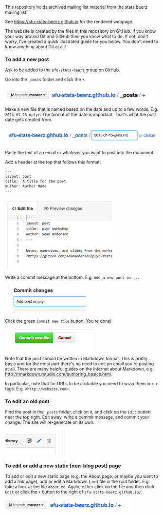 This repository holds archived mailing list material from the stats beerz mailing list.

See <https://sfu-stats-beerz.github.io> for the rendered webpage.

The website is created by the files in this repository on GitHub. If you know your way around Git and GitHub then you know what to do. If not, don't worry, I've created a quick illustrated guide for you below. You don't need to know anything about Git at all!

### To add a new post

Ask to be added to the `sfu-stats-beerz` group on GitHub.

Go into the `_posts` folder and click the `+`.

![](images/add-post.PNG)

Make a new file that is named based on the date and up to a few words. E.g. `2014-01-28-dplyr`. The format of the date is important. That's what the post date gets created from.

![](images/filename.PNG)

Paste the text of an email or whatever you want to post into the document.

Add a header at the top that follows this format:

```
---
layout: post
title:  A title for the post
author: Author Name
---
```

![](images/edit-content.PNG)

Write a commit message at the bottom. E.g. `Add a new post on ...`

![](images/commit-message.PNG)

Click the green `Commit new file` button. You're done!

![](images/commit-file.PNG)

Note that the post should be written in Markdown format. This is pretty basic and for the most part there's no need to edit an email you're posting at all. There are many helpful guides on the Internet about Markdown, e.g. <http://rmarkdown.rstudio.com/authoring_basics.html>.

In particular, note that for URLs to be clickable you need to wrap them in `< >` tags. E.g. `<http://website.com>`.

### To edit an old post

Find the post in the `_posts` folder, click on it, and click on the `Edit` button near the top right. Edit away, write a commit message, and commit your change. The site will re-generate on its own.

![](images/edit-button.PNG)

### To edit or add a new static (non-blog post) page

To add or edit a new static page (e.g. the About page, or maybe you want to add a link page), add or edit a Markdown (`.md`) file in the root folder. E.g. take a look at the file `about.md`. Again, either click on the file and then click `Edit` or click the `+` button to the right of `sfu-stats-beerz.github.io/`.

![](images/add-page.PNG)
